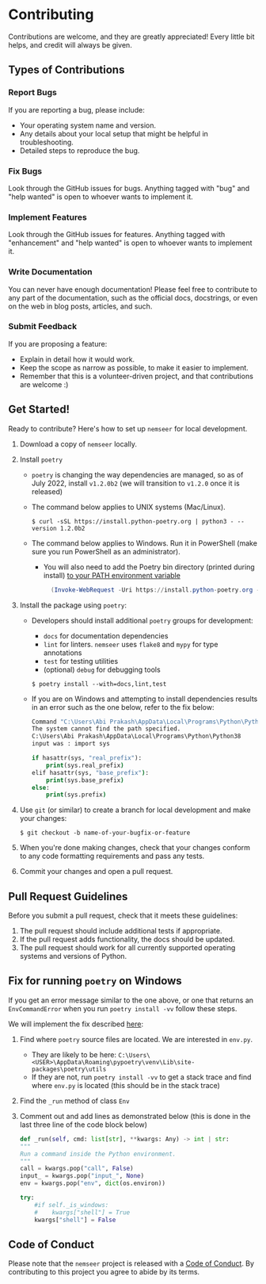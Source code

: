 # Contributing

Contributions are welcome, and they are greatly appreciated! Every little bit
helps, and credit will always be given.

## Types of Contributions

### Report Bugs

If you are reporting a bug, please include:

* Your operating system name and version.
* Any details about your local setup that might be helpful in troubleshooting.
* Detailed steps to reproduce the bug.

### Fix Bugs

Look through the GitHub issues for bugs. Anything tagged with "bug" and "help
wanted" is open to whoever wants to implement it.

### Implement Features

Look through the GitHub issues for features. Anything tagged with "enhancement"
and "help wanted" is open to whoever wants to implement it.

### Write Documentation

You can never have enough documentation! Please feel free to contribute to any
part of the documentation, such as the official docs, docstrings, or even
on the web in blog posts, articles, and such.

### Submit Feedback

If you are proposing a feature:

* Explain in detail how it would work.
* Keep the scope as narrow as possible, to make it easier to implement.
* Remember that this is a volunteer-driven project, and that contributions
  are welcome :)

## Get Started!

Ready to contribute? Here's how to set up `nemseer` for local development.

1. Download a copy of `nemseer` locally.
2. Install `poetry`
    - `poetry` is changing the way dependencies are managed, so as of July 2022, install `v1.2.0b2` (we will transition to `v1.2.0` once it is released)
    - The command below applies to UNIX systems (Mac/Linux).

        ```console
        $ curl -sSL https://install.python-poetry.org | python3 - --version 1.2.0b2
        ```
        
    - The command below applies to Windows. Run it in PowerShell (make sure you run PowerShell as an administrator).
      - You will also need to add the Poetry bin directory (printed during install) [to your PATH environment variable](https://stackoverflow.com/questions/44272416/how-to-add-a-folder-to-path-environment-variable-in-windows-10-with-screensho)

        ```powershell
          (Invoke-WebRequest -Uri https://install.python-poetry.org -UseBasicParsing).Content | py - --version=1.2.0b2
        ```

4. Install the package using `poetry`:
    - Developers should install additional `poetry` groups for development:
      - `docs` for documentation dependencies
      - `lint` for linters. `nemseer` uses `flake8` and `mypy` for type annotations
      - `test` for testing utilities
      - (optional) `debug` for debugging tools

      ```console
      $ poetry install --with=docs,lint,test
      ```
    - If you are on Windows and attempting to install dependencies results in an error such as the one below, refer to the fix below:

      ```cmd
      Command "C:\Users\Abi Prakash\AppData\Local\Programs\Python\Python38\python.exe" -W ignore - errored with the following return code 1, and output:
      The system cannot find the path specified.
      C:\Users\Abi Prakash\AppData\Local\Programs\Python\Python38
      input was : import sys

      if hasattr(sys, "real_prefix"):
          print(sys.real_prefix)
      elif hasattr(sys, "base_prefix"):
          print(sys.base_prefix)
      else:
          print(sys.prefix)
      ```

5. Use `git` (or similar) to create a branch for local development and make your changes:

    ```console
    $ git checkout -b name-of-your-bugfix-or-feature
    ```

6. When you're done making changes, check that your changes conform to any code formatting requirements and pass any tests.

7. Commit your changes and open a pull request.

## Pull Request Guidelines

Before you submit a pull request, check that it meets these guidelines:

1. The pull request should include additional tests if appropriate.
2. If the pull request adds functionality, the docs should be updated.
3. The pull request should work for all currently supported operating systems and versions of Python.

## Fix for running `poetry` on Windows

If you get an error message similar to the one above, or one that returns an `EnvCommandError` when you run `poetry install -vv` follow these steps.

We will implement the fix described [here](https://github.com/python-poetry/poetry/issues/2746#issuecomment-739439858):

1. Find where `poetry` source files are located. We are interested in `env.py`.

    - They are likely to be here: `C:\Users\<USER>\AppData\Roaming\pypoetry\venv\Lib\site-packages\poetry\utils`
    - If they are not, run `poetry install -vv` to get a stack trace and find where `env.py` is located (this should be in the stack trace)
2. Find the `_run` method of class `Env`
3. Comment out and add lines as demonstrated below (this is done in the last three line of the code block below)
    
    ```python
    def _run(self, cmd: list[str], **kwargs: Any) -> int | str:
    """
    Run a command inside the Python environment.
    """
    call = kwargs.pop("call", False)
    input_ = kwargs.pop("input_", None)
    env = kwargs.pop("env", dict(os.environ))

    try:
        #if self._is_windows:
        #    kwargs["shell"] = True
        kwargs["shell"] = False
    ```

## Code of Conduct

Please note that the `nemseer` project is released with a
[Code of Conduct](CONDUCT.md). By contributing to this project you agree to abide by its terms.

